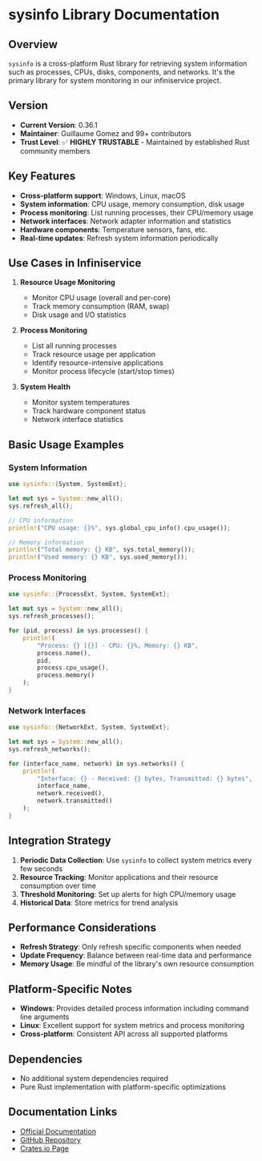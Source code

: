 # sysinfo Library Documentation

## Overview
`sysinfo` is a cross-platform Rust library for retrieving system information such as processes, CPUs, disks, components, and networks. It's the primary library for system monitoring in our infiniservice project.

## Version
- **Current Version**: 0.36.1
- **Maintainer**: Guillaume Gomez and 99+ contributors
- **Trust Level**: ✅ **HIGHLY TRUSTABLE** - Maintained by established Rust community members

## Key Features
- **Cross-platform support**: Windows, Linux, macOS
- **System information**: CPU usage, memory consumption, disk usage
- **Process monitoring**: List running processes, their CPU/memory usage
- **Network interfaces**: Network adapter information and statistics
- **Hardware components**: Temperature sensors, fans, etc.
- **Real-time updates**: Refresh system information periodically

## Use Cases in Infiniservice
1. **Resource Usage Monitoring**
   - Monitor CPU usage (overall and per-core)
   - Track memory consumption (RAM, swap)
   - Disk usage and I/O statistics

2. **Process Monitoring**
   - List all running processes
   - Track resource usage per application
   - Identify resource-intensive applications
   - Monitor process lifecycle (start/stop times)

3. **System Health**
   - Monitor system temperatures
   - Track hardware component status
   - Network interface statistics

## Basic Usage Examples

### System Information
```rust
use sysinfo::{System, SystemExt};

let mut sys = System::new_all();
sys.refresh_all();

// CPU information
println!("CPU usage: {}%", sys.global_cpu_info().cpu_usage());

// Memory information
println!("Total memory: {} KB", sys.total_memory());
println!("Used memory: {} KB", sys.used_memory());
```

### Process Monitoring
```rust
use sysinfo::{ProcessExt, System, SystemExt};

let mut sys = System::new_all();
sys.refresh_processes();

for (pid, process) in sys.processes() {
    println!(
        "Process: {} [{}] - CPU: {}%, Memory: {} KB",
        process.name(),
        pid,
        process.cpu_usage(),
        process.memory()
    );
}
```

### Network Interfaces
```rust
use sysinfo::{NetworkExt, System, SystemExt};

let mut sys = System::new_all();
sys.refresh_networks();

for (interface_name, network) in sys.networks() {
    println!(
        "Interface: {} - Received: {} bytes, Transmitted: {} bytes",
        interface_name,
        network.received(),
        network.transmitted()
    );
}
```

## Integration Strategy
1. **Periodic Data Collection**: Use `sysinfo` to collect system metrics every few seconds
2. **Resource Tracking**: Monitor applications and their resource consumption over time
3. **Threshold Monitoring**: Set up alerts for high CPU/memory usage
4. **Historical Data**: Store metrics for trend analysis

## Performance Considerations
- **Refresh Strategy**: Only refresh specific components when needed
- **Update Frequency**: Balance between real-time data and performance
- **Memory Usage**: Be mindful of the library's own resource consumption

## Platform-Specific Notes
- **Windows**: Provides detailed process information including command line arguments
- **Linux**: Excellent support for system metrics and process monitoring
- **Cross-platform**: Consistent API across all supported platforms

## Dependencies
- No additional system dependencies required
- Pure Rust implementation with platform-specific optimizations

## Documentation Links
- [Official Documentation](https://docs.rs/sysinfo/)
- [GitHub Repository](https://github.com/GuillaumeGomez/sysinfo)
- [Crates.io Page](https://crates.io/crates/sysinfo)

